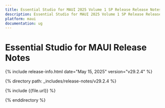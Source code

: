 ```yaml
---
title: Essential Studio for MAUI 2025 Volume 1 SP Release Release Notes  
description: Essential Studio for MAUI 2025 Volume 1 SP Release Release Notes  
platform: maui
documentation: ug
---
```


# Essential Studio for MAUI  Release Notes  

{% include release-info.html date="May 15, 2025"  version="v29.2.4" %} 

{% directory path: _includes/release-notes/v29.2.4 %}

{% include {{file.url}} %}

{% enddirectory %}
